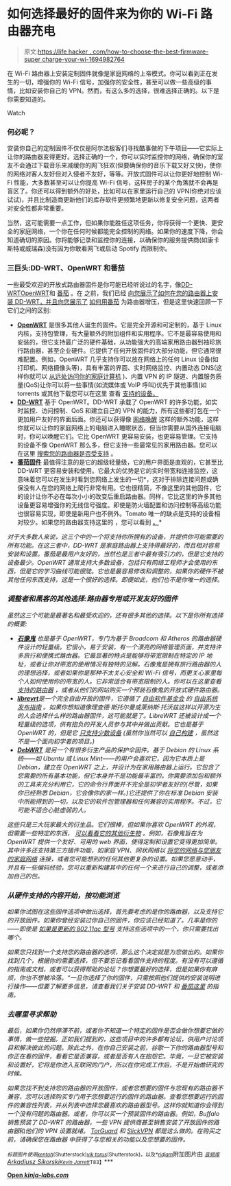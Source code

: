 # 如何选择最好的固件来为你的 Wi-Fi 路由器充电

> 原文:[https://life hacker . com/how-to-choose-the-best-firmware-super charge-your-wi-1694982764](https://lifehacker.com/how-to-choose-the-best-firmware-to-supercharge-your-wi-1694982764)

在 Wi-Fi 路由器上安装定制固件就像是家庭网络的上帝模式。你可以看到正在发生的一切，增强你的 Wi-Fi 信号，加强你的安全性，甚至可以做一些高级的事情，比如安装你自己的 VPN。然而，有这么多的选择，很难选择正确的。以下是你需要知道的。

Watch

### 何必呢？

安装你自己的定制固件不仅仅是阿尔法极客们寻找酷事做的下午项目——它实际上让你的路由器变得更好。选择正确的一个，你可以实时监控你的网络，确保你的室友不会通过下载音乐来减缓你的网飞狂欢(但要确保你的音乐下载又好又快)，使你的网络对客人友好但对入侵者不友好，等等。开放式固件可以让你更好地控制 Wi-Fi 性能，大多数甚至可以让你提高 Wi-Fi 信号，这样房子的某个角落就不会再是盲区了。你还可以得到额外的好处，比如可以在家里运行自己的 VPN(你绝对应该试试)，并且比制造商更新他们的库存软件更频繁地更新以修复安全问题，这两者对安全性都非常重要。

当然，这可能需要一点工作，但如果你能胜任这项任务，你将获得一个更快、更安全的家庭网络，一个你在任何时候都能完全控制的网络。如果你的速度下降，你会知道确切的原因。你将能够记录和监控你的连接，以确保你的服务提供商(如康卡斯特或威瑞森)没有因为你敢看网飞或启动 Spotify 而限制你。

### 三巨头:DD-WRT、OpenWRT 和番茄

一些最受欢迎的开放式路由器固件是你可能已经听说过的名字，像[DD-WRT](http://www.dd-wrt.com/site/index)[OpenWRT](https://openwrt.org/)和 [番茄](http://www.polarcloud.com/tomato) 。在 之前，我们已经 [向您展示了如何在您的路由器上安装 DD-WRT，并且向您展示了](https://lifehacker.com/how-to-supercharge-your-router-with-dd-wrt-508138224) [如何用番茄](http://lifehacker.com/turn-your-60-router-into-a-user-friendly-super-router-344765) 为路由器增压，但是这里快速回顾一下它们之间的区别:

*   [**OpenWRT**](https://openwrt.org/) 是很多其他人诞生的固件。它是完全开源和可定制的，基于 Linux 内核，支持包管理，有大量额外的附加组件和实用程序。它不是最容易使用和安装的，但它支持最广泛的硬件基础，从功能强大的高端家用路由器到袖珍旅行路由器，甚至企业硬件。它提供了任何开放固件的大部分功能，但它通常很难配置。例如，OpenWRT 几乎支持你可以放在网络上的任何 Linux 设备(如打印机、网络摄像头等)，具有丰富的界面、实时网络监控、内置动态 DNS(这样你就可以 [从远处访问你的家庭计算机](http://lifehacker.com/know-your-network-lesson-4-access-your-home-computers-5831841) )、内置 VPN 的 IP 隧道、内置服务质量(QoS)让你可以将一些事情(如流媒体或 VoIP 呼叫)优先于其他事情(如 torrents 或其他下载您可以在这里 查看 [支持的设备。](http://wiki.openwrt.org/toh/start)
*   [**DD-WRT**](http://en.wikipedia.org/wiki/DD-WRT) 基于 OpenWRT。DD-WRT 承载了 OpenWRT 的许多功能，如实时监控、访问控制、QoS 和建立自己的 VPN 的能力，所有这些都打包在一个更加用户友好的界面后面。你还可以获得像 [网络唤醒](http://lifehacker.com/rule-your-computer-from-afar-by-setting-up-wake-on-lan-5786791) 这样的额外功能，这样你就可以让你的家庭网络上的电脑进入睡眠状态，但当你需要从国外连接电脑时，你可以唤醒它们。它比 OpenWRT 更容易安装，也更容易管理。它支持的设备不像 OpenWRT 那么多，但它支持一些最常见的家用路由器。您可以在这里 [搜索您的路由器是否受支持](http://www.dd-wrt.com/site/support/router-database) 。
*   [**番茄固件**](http://www.polarcloud.com/tomato) 最值得注意的是它的超级轻量级，它的用户界面是直观的，它甚至比 DD-WRT 更容易安装和使用。它最大的优势是它的实时带宽和连接监控，这意味着您可以在发生时看到您网络上发生的一切*，这对于排除连接问题或确保没有人在您的网络上爬行非常有用。它也很精简，不像这里的其他固件，它的设计让你不必在每次小小的改变后重启路由器。同样，它比这里的许多其他设备更容易增强你的无线信号强度。即使是防火墙配置和访问控制等高级功能也很容易实现，即使是新用户也不例外。Tomato 唯一的缺点是支持的设备相对较少。如果您的路由器支持这里的 ，您可以看到 [。](http://www.polarcloud.com/tomatofaq#what_will_this_run_on)*

*对于大多数人来说，这三个中的一个将支持你所拥有的设备，并提供你可能需要的所有功能。在这三者中，DD-WRT 是家庭路由器上支持得最好的，而且相对容易安装和设置。番茄是最用户友好的，当然也是三者中最有吸引力的，但是它支持的设备最少。OpenWRT 通常支持大多数设备，包括只有网络工程师才会使用的东西，但是它的学习曲线可能很陡。它也是最容易修改和调整的，如果你的硬件不被其他任何东西支持，这是一个很好的选择。即便如此，他们也不是你唯一的选择。*

### *调整者和黑客的其他选择:路由器专用或开发友好的固件*

*虽然这三个可能是最著名和最受欢迎的，还有很多其他的选择。以下是你所有选择的概要:*

*   *[**石像鬼**](http://www.gargoyle-router.com/) 也是基于 OpenWRT，专门为基于 Broadcom 和 Atheros 的路由器硬件设计的轻量级。它很小，易于安装，有一个漂亮的网络管理页面，并支持许多旅行和便携式路由器。它最显著的特点是能够将带宽限制在特定的 IP 地址，或者让你对带宽的使用情况有独特的见解。石像鬼是拥有旅行路由器的人的理想选择，或者如果你是那种不太关心安全和 Wi-Fi 信号，而更关心家里每个人如何使用你的带宽的人。它非常适合有带宽限制的人。你可以在这里查看 [支持的路由器](http://www.gargoyle-router.com/wiki/doku.php?id=supported_routers_-_tested_routers) ，或者从他们的网站购买一个预装石像鬼的开放式硬件路由器。*
*   *[**librevrt**](http://librewrt.org/index.php?title=Main_Page)是一个完全自由开放的固件，它遵循了 [自由软件基金会](http://www.fsf.org/) 的 [自由系统发布指南](http://en.wikipedia.org/wiki/GNU_Project#GNU_Free_System_Distribution_Guidelines) 。如果你想知道像理查德·斯托尔曼或莱纳斯·托沃兹这样以开源为生的人会选择什么样的路由器固件，这可能就是了。LibreWRT 还被设计成一个轻量级的选项，供有抱负的开发人员参与其中并做出贡献。它也是基于 OpenWRT 的，但是它 [只支持少数设备](http://librewrt.org/index.php?title=Hardware_Support) (虽然你当然可以 [自己构建](http://librewrt.org/index.php?title=How_To_Build_LibreWRT) ，虽然这不是一个面向初学者的项目。)*
*   *[**DebWRT**](http://debwrt.net/) 是另一个有很多衍生产品的保护伞固件。基于 Debian 的 Linux 系统——如 Ubuntu 或 Linux Mint——的用户会喜欢它，因为它本质上是 Debian，建立在 OpenWRT 之上，并设计为在家用路由器上运行。它包含了您需要的所有基本功能，但它本身并不是功能最丰富的。你需要添加包和额外的工具来充分利用它，它的命令行界面并不完全是初学者友好的(尽管，如果你已经熟悉 Debian，它会像你的家一样。)它还提供了你在标准 Debian 安装中所能得到的一切，以及它的软件包管理器和任何兼容的实用程序。不过，它可能不适合心脏虚弱的人。*

*这些只是三大玩家最大的衍生品。它们很棒，但如果你喜欢 OpenWRT 的外观，但需要一些特定的东西， [可以看看它的其他衍生物](http://en.wikipedia.org/wiki/OpenWrt#Derivatives) 。例如，石像鬼旨在为 OpenWRT 提供一个友好、可用的 web 界面，使得定制和设置它变得更加简单。其中许多还支持第三方插件功能，如家庭 VPN、网状网络以 [将您的网络与您朋友的家庭网络](https://lifehacker.com/build-your-own-vpn-to-pimp-out-your-gaming-streaming-5900969) 连接，或者您可能想到的任何其他更复杂的设置。如果您愿意动手，并且有一些编码经验，您可以重新构建其中的任何一个来进行自己的调整，或者添加自己的包。*

### *从硬件支持的内容开始，按功能浏览*

*如果你试图在这些固件选项中做出选择，首先要考虑的是你的路由器，以及支持它的开放固件。如果你曾经安装过你自己的固件，你应该已经知道了。几率是你的——即使是 [如果是更新的 802.11ac 型号](https://lifehacker.com/five-best-home-wi-fi-routers-5920709) 支持这些选项中的一个，你只需要找出哪个。*

*如果您只找到一个支持您的路由器的选项，那么这个决定就是为您做出的。如果你找到几个，根据你的需要选择，但不要忘记看看固件支持的程度。有没有可以遵循的指南或文档，或者可以获得帮助的论坛？你想要最好的选择，但是如果你有麻烦，你也不想被冷落。“一旦你选择了你的固件，只需按照他们提供的安装说明进行操作——但要了解更多信息，请查看我们关于安装 DD-WRT 和 [番茄这里](http://lifehacker.com/turn-your-60-router-into-a-user-friendly-super-router-344765) 的指南。*

### *去哪里寻求帮助*

*最后，如果你仍然停滞不前，或者你不知道一个特定的固件是否会做你想要它做的事情，做一些挖掘。正如我们提到的，这些项目中的许多都有论坛，供用户讨论项目和解决彼此的问题。除此之外，在你自己安装之前，谷歌一下你的路由器型号和你正在看的固件，看看它是否兼容，或者是否有人在抱怨它。毕竟，一旦它被安装和设置好，它将是你进入互联网的门户，所以在你完成工作后，不是开始做研究的时候。*

*如果您找不到支持您的路由器的开放固件，或者您想要的固件与您现有的路由器不兼容，您可以选择购买专门用于您想要运行的固件的路由器。查看您想要运行的固件的兼容性列表，并从列表中选择您最喜欢的路由器型号。这样你就知道你会得到一个没有问题的路由器。或者，你可以买一个预装固件的路由器。例如，Buffalo 销售预装了 DD-WRT 的路由器，一些 VPN 提供商甚至销售安装了开放固件的路由器*和*他们的 VPN 设置就绪。 [TorGuard](http://torguard.net/store/) 和 [SlickVPN](http://www.slickvpn.com/routers.html) 都是这么做的。在购买之前，请确保您在路由器 中获得了与您相关的功能以及您想要的固件。*

*<small>*标题图片使用*</small>[<small>*kentoh*</small>](http://www.shutterstock.com/pic.mhtml?id=230742631&src=id)<small>*(Shutterstock)*</small>[<small>*vik torus*</small>](http://www.shutterstock.com/pic.mhtml?id=168653069&src=id)<small>*(Shutterstock)，以及*</small>[<small>*ridjam*</small>](http://www.shutterstock.com/pic.mhtml?id=200530865&src=id)附加图片由 [<small>*音频库*</small>](https://www.flickr.com/photos/audioreservoir/14764070934)<small></small>*[*Arkadiusz Sikorski*](https://www.flickr.com/photos/arakus/8114432077)*[<small>*Kevin Jarrett*</small>](https://www.flickr.com/photos/kjarrett/8303707166)<small>T83】</small>***

**[Open *kinja-labs.com*](http://kinja-labs.com/related-widget/?posts=915783308,1646574925,5833254&title=Recommended%20stories)**